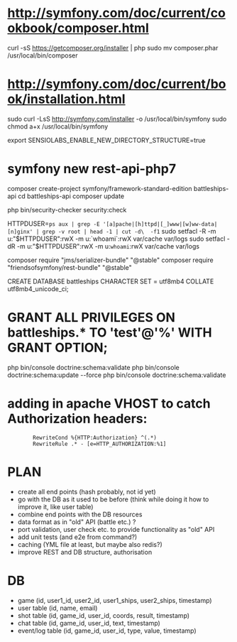# http://symfony.com/doc/current/cookbook/composer.html
curl -sS https://getcomposer.org/installer | php
sudo mv composer.phar /usr/local/bin/composer

# http://symfony.com/doc/current/book/installation.html
sudo curl -LsS http://symfony.com/installer -o /usr/local/bin/symfony
sudo chmod a+x /usr/local/bin/symfony

export SENSIOLABS_ENABLE_NEW_DIRECTORY_STRUCTURE=true
# symfony new rest-api-php7
composer create-project symfony/framework-standard-edition battleships-api
cd battleships-api
composer update

php bin/security-checker security:check

HTTPDUSER=`ps aux | grep -E '[a]pache|[h]ttpd|[_]www|[w]ww-data|[n]ginx' | grep -v root | head -1 | cut -d\  -f1`
sudo setfacl -R -m u:"$HTTPDUSER":rwX -m u:`whoami`:rwX var/cache var/logs
sudo setfacl -dR -m u:"$HTTPDUSER":rwX -m u:`whoami`:rwX var/cache var/logs


composer require "jms/serializer-bundle" "@stable"
composer require "friendsofsymfony/rest-bundle" "@stable"

CREATE DATABASE battleships CHARACTER SET = utf8mb4 COLLATE utf8mb4_unicode_ci;
# GRANT ALL PRIVILEGES ON battleships.* TO 'test'@'%' WITH GRANT OPTION;

php bin/console doctrine:schema:validate
php bin/console doctrine:schema:update --force
php bin/console doctrine:schema:validate

# adding in apache VHOST to catch Authorization headers:
            RewriteCond %{HTTP:Authorization} ^(.*)
            RewriteRule .* - [e=HTTP_AUTHORIZATION:%1]

# PLAN
- create all end points (hash probably, not id yet)
- go with the DB as it used to be before (think while doing it how to improve it, like user table)
- combine end points with the DB resources
- data format as in "old" API (battle etc.) ?
- port validation, user check etc. to provide functionality as "old" API
- add unit tests (and e2e from command?)
- caching (YML file at least, but maybe also redis?)
- improve REST and DB structure, authorisation

# DB
- game (id, user1_id, user2_id, user1_ships, user2_ships, timestamp)
- user table (id, name, email)
- shot table (id, game_id, user_id, coords, result, timestamp)
- chat table (id, game_id, user_id, text, timestamp)
- event/log table (id, game_id, user_id, type, value, timestamp)